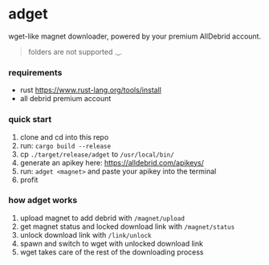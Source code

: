 # adget

wget-like magnet downloader, powered by your premium AllDebrid account.

> folders are not supported .\_.

### requirements

- rust <https://www.rust-lang.org/tools/install>
- all debrid premium account

### quick start

1. clone and cd into this repo
2. run: `cargo build --release`
3. cp `./target/release/adget` to `/usr/local/bin/`
4. generate an apikey here: <https://alldebrid.com/apikeys/>
5. run: `adget <magnet>` and paste your apikey into the terminal
6. profit

### how adget works

1. upload magnet to add debrid with `/magnet/upload`
2. get magnet status and locked download link with `/magnet/status`
3. unlock download link with `/link/unlock`
4. spawn and switch to wget with unlocked download link
5. wget takes care of the rest of the downloading process

